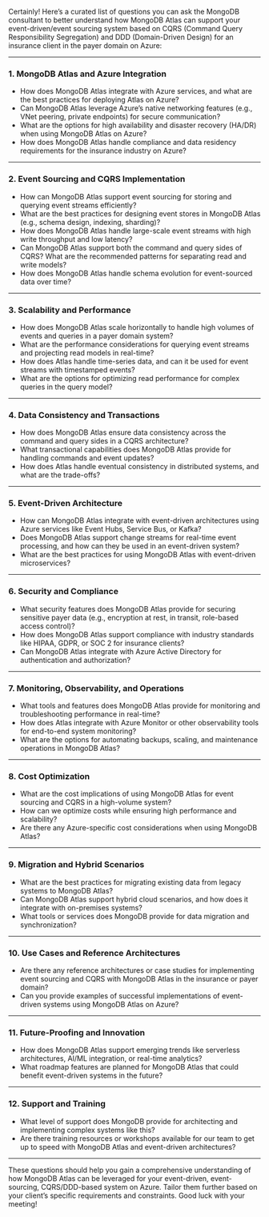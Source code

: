 Certainly! Here’s a curated list of questions you can ask the MongoDB consultant to better understand how MongoDB Atlas can support your event-driven/event sourcing system based on CQRS (Command Query Responsibility Segregation) and DDD (Domain-Driven Design) for an insurance client in the payer domain on Azure:

---

### **1. MongoDB Atlas and Azure Integration**
- How does MongoDB Atlas integrate with Azure services, and what are the best practices for deploying Atlas on Azure?
- Can MongoDB Atlas leverage Azure’s native networking features (e.g., VNet peering, private endpoints) for secure communication?
- What are the options for high availability and disaster recovery (HA/DR) when using MongoDB Atlas on Azure?
- How does MongoDB Atlas handle compliance and data residency requirements for the insurance industry on Azure?

---

### **2. Event Sourcing and CQRS Implementation**
- How can MongoDB Atlas support event sourcing for storing and querying event streams efficiently?
- What are the best practices for designing event stores in MongoDB Atlas (e.g., schema design, indexing, sharding)?
- How does MongoDB Atlas handle large-scale event streams with high write throughput and low latency?
- Can MongoDB Atlas support both the command and query sides of CQRS? What are the recommended patterns for separating read and write models?
- How does MongoDB Atlas handle schema evolution for event-sourced data over time?

---

### **3. Scalability and Performance**
- How does MongoDB Atlas scale horizontally to handle high volumes of events and queries in a payer domain system?
- What are the performance considerations for querying event streams and projecting read models in real-time?
- How does Atlas handle time-series data, and can it be used for event streams with timestamped events?
- What are the options for optimizing read performance for complex queries in the query model?

---

### **4. Data Consistency and Transactions**
- How does MongoDB Atlas ensure data consistency across the command and query sides in a CQRS architecture?
- What transactional capabilities does MongoDB Atlas provide for handling commands and event updates?
- How does Atlas handle eventual consistency in distributed systems, and what are the trade-offs?

---

### **5. Event-Driven Architecture**
- How can MongoDB Atlas integrate with event-driven architectures using Azure services like Event Hubs, Service Bus, or Kafka?
- Does MongoDB Atlas support change streams for real-time event processing, and how can they be used in an event-driven system?
- What are the best practices for using MongoDB Atlas with event-driven microservices?

---

### **6. Security and Compliance**
- What security features does MongoDB Atlas provide for securing sensitive payer data (e.g., encryption at rest, in transit, role-based access control)?
- How does MongoDB Atlas support compliance with industry standards like HIPAA, GDPR, or SOC 2 for insurance clients?
- Can MongoDB Atlas integrate with Azure Active Directory for authentication and authorization?

---

### **7. Monitoring, Observability, and Operations**
- What tools and features does MongoDB Atlas provide for monitoring and troubleshooting performance in real-time?
- How does Atlas integrate with Azure Monitor or other observability tools for end-to-end system monitoring?
- What are the options for automating backups, scaling, and maintenance operations in MongoDB Atlas?

---

### **8. Cost Optimization**
- What are the cost implications of using MongoDB Atlas for event sourcing and CQRS in a high-volume system?
- How can we optimize costs while ensuring high performance and scalability?
- Are there any Azure-specific cost considerations when using MongoDB Atlas?

---

### **9. Migration and Hybrid Scenarios**
- What are the best practices for migrating existing data from legacy systems to MongoDB Atlas?
- Can MongoDB Atlas support hybrid cloud scenarios, and how does it integrate with on-premises systems?
- What tools or services does MongoDB provide for data migration and synchronization?

---

### **10. Use Cases and Reference Architectures**
- Are there any reference architectures or case studies for implementing event sourcing and CQRS with MongoDB Atlas in the insurance or payer domain?
- Can you provide examples of successful implementations of event-driven systems using MongoDB Atlas on Azure?

---

### **11. Future-Proofing and Innovation**
- How does MongoDB Atlas support emerging trends like serverless architectures, AI/ML integration, or real-time analytics?
- What roadmap features are planned for MongoDB Atlas that could benefit event-driven systems in the future?

---

### **12. Support and Training**
- What level of support does MongoDB provide for architecting and implementing complex systems like this?
- Are there training resources or workshops available for our team to get up to speed with MongoDB Atlas and event-driven architectures?

---

These questions should help you gain a comprehensive understanding of how MongoDB Atlas can be leveraged for your event-driven, event-sourcing, CQRS/DDD-based system on Azure. Tailor them further based on your client’s specific requirements and constraints. Good luck with your meeting!